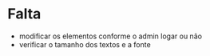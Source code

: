 # Falta
- modificar os elementos conforme o admin logar ou não
- verificar o tamanho dos textos e a fonte